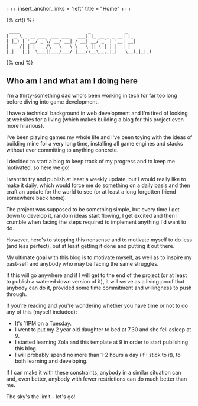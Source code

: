 +++
insert_anchor_links = "left"
title = "Home"
+++

{% crt() %}
```
 ____                          _             _         
|  _ \ _ __ ___  ___ ___   ___| |_ __ _ _ __| |_       
| |_) | '__/ _ \/ __/ __| / __| __/ _` | '__| __|      
|  __/| | |  __/\__ \__ \ \__ \ || (_| | |  | |_ _ _ _ 
|_|   |_|  \___||___/___/ |___/\__\__,_|_|   \__(_|_|_)
```
{% end %}

## Who am I and what am I doing here

I'm a thirty-something dad who's been working in tech for far too long before diving into game development.

I have a technical background in web development and I'm tired of looking at websites for a living (which makes building a blog for this project even more hilarious).

I've been playing games my whole life and I've been toying with the ideas of building mine for a very long time, installing all game engines and stacks without ever committing to anything concrete.

I decided to start a blog to keep track of my progress and to keep me motivated, so here we go!

I want to try and publish at least a weekly update, but I would really like to make it daily, which would force me do something on a daily basis and then craft an update for the world to see (or at least a long forgotten friend somewhere back home).

The project was supposed to be something simple, but every time I get down to develop it, random ideas start flowing, I get excited and then I crumble when facing the steps required to implement anything I'd want to do.

However, here's to stopping this nonsense and to motivate myself to do less (and less perfect), but at least getting it done and putting it out there.

My ultimate goal with this blog is to motivate myself, as well as to inspire my past-self and anybody who may be facing the same struggles.

If this will go anywhere and if I will get to the end of the project (or at least to publish a watered down version of it), it will serve as a living proof that anybody can do it, provided some time commitment and willingness to push through.

If you're reading and you're wondering whether you have time or not to do any of this (myself included):
- It's 11PM on a Tuesday. 
- I went to put my 2 year old daughter to bed at 7.30 and she fell asleep at 9.
- I started learning Zola and this template at 9 in order to start publishing this blog.
- I will probably spend no more than 1-2 hours a day (if I stick to it), to both learning and developing.

If I can make it with these constraints, anybody in a similar situation can and, even better, anybody with fewer restrictions can do much better than me.

The sky's the limit - let's go!
